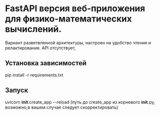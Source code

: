 # FastAPI версия веб-приложения для физико-математических вычислений.

Вариант разветвленной архитектуры, настроен на удобство чтения и релактирования. API отсутствует, 


## Установка зависимостей
 pip install -r requirements.txt
 

## Запуск
 
 uvicorn  __init__:create_app --reload 
(путь до create_app из корневого __init__.py,  возможно,в вашем случае следует скорректировать)
 
